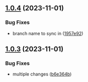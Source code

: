 ## [1.0.4](https://github.com/90dy/gha-git-sync/compare/v1.0.3...v1.0.4) (2023-11-01)


### Bug Fixes

* branch name to sync in ([1957e92](https://github.com/90dy/gha-git-sync/commit/1957e9202b0f09fe4128c5574f38c0d1d4c1ec12))

## [1.0.3](https://github.com/90dy/gha-git-sync/compare/v1.0.2...v1.0.3) (2023-11-01)


### Bug Fixes

* multiple changes ([b6e364b](https://github.com/90dy/gha-git-sync/commit/b6e364b6b44171240340e6ddab4bf1d854563726))
